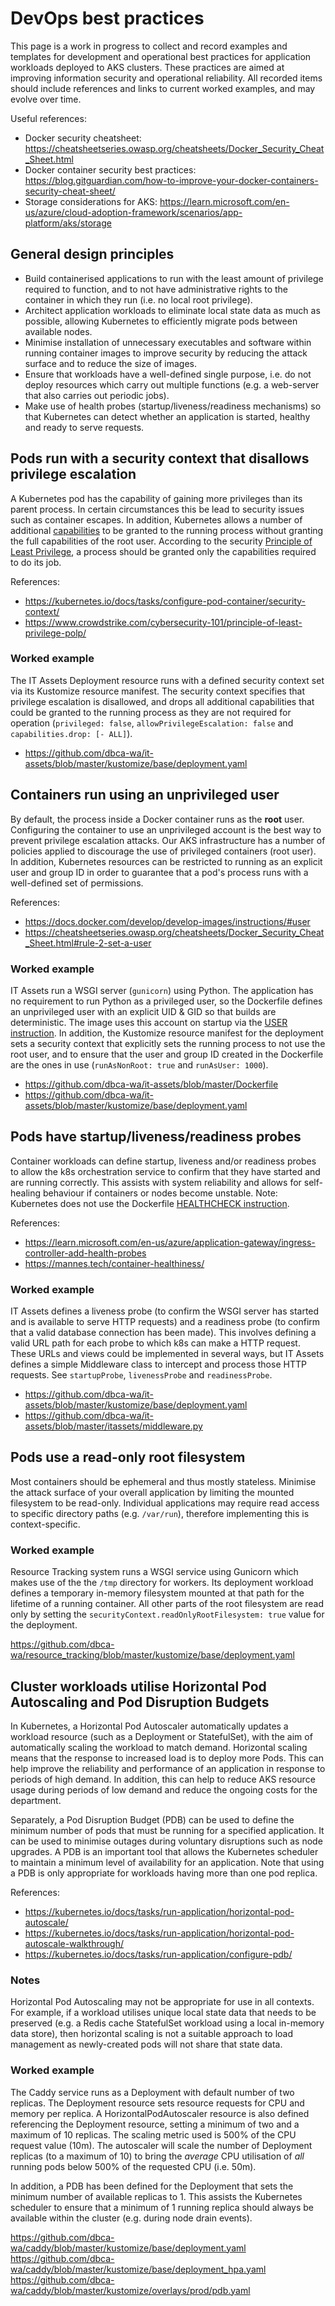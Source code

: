 # DevOps best practices

This page is a work in progress to collect and record examples and templates for development and operational best practices for application workloads deployed to AKS clusters. These practices are aimed at improving information security and operational reliability. All recorded items should include references and links to current worked examples, and may evolve over time.

Useful references:

- Docker security cheatsheet: <https://cheatsheetseries.owasp.org/cheatsheets/Docker_Security_Cheat_Sheet.html>
- Docker container security best practices: <https://blog.gitguardian.com/how-to-improve-your-docker-containers-security-cheat-sheet/>
- Storage considerations for AKS: <https://learn.microsoft.com/en-us/azure/cloud-adoption-framework/scenarios/app-platform/aks/storage>

## General design principles

- Build containerised applications to run with the least amount of privilege required to function, and to not have administrative rights to the container in which they run (i.e. no local root privilege).
- Architect application workloads to eliminate local state data as much as possible, allowing Kubernetes to efficiently migrate pods between available nodes.
- Minimise installation of unnecessary executables and software within running container images to improve security by reducing the attack surface and to reduce the size of images.
- Ensure that workloads have a well-defined single purpose, i.e. do not deploy resources which carry out multiple functions (e.g. a web-server that also carries out periodic jobs).
- Make use of health probes (startup/liveness/readiness mechanisms) so that Kubernetes can detect whether an application is started, healthy and ready to serve requests.

## Pods run with a security context that disallows privilege escalation

A Kubernetes pod has the capability of gaining more privileges than its parent process. In certain circumstances this be lead to security issues such as container escapes. In addition, Kubernetes allows a number of additional [capabilities](https://man7.org/linux/man-pages/man7/capabilities.7.html) to be granted to the running process without granting the full capabilities of the root user. According to the security [Principle of Least Privilege](https://www.crowdstrike.com/cybersecurity-101/principle-of-least-privilege-polp/), a process should be granted only the capabilities required to do its job.

References:

- <https://kubernetes.io/docs/tasks/configure-pod-container/security-context/>
- <https://www.crowdstrike.com/cybersecurity-101/principle-of-least-privilege-polp/>

### Worked example

The IT Assets Deployment resource runs with a defined security context set via its Kustomize resource manifest. The security context specifies that privilege escalation is disallowed, and drops all additional capabilities that could be granted to the running process as they are not required for operation (`privileged: false`, `allowPrivilegeEscalation: false` and `capabilities.drop: [- ALL]`).

- <https://github.com/dbca-wa/it-assets/blob/master/kustomize/base/deployment.yaml>

## Containers run using an unprivileged user

By default, the process inside a Docker container runs as the **root** user. Configuring the container to use an unprivileged account is the best way to prevent privilege escalation attacks. Our AKS infrastructure has a number of policies applied to discourage the use of privileged containers (root user). In addition, Kubernetes resources can be restricted to running as an explicit user and group ID in order to guarantee that a pod's process runs with a well-defined set of permissions.

References:

- <https://docs.docker.com/develop/develop-images/instructions/#user>
- <https://cheatsheetseries.owasp.org/cheatsheets/Docker_Security_Cheat_Sheet.html#rule-2-set-a-user>

### Worked example

IT Assets run a WSGI server (`gunicorn`) using Python. The application has no requirement to run Python as a privileged user, so the Dockerfile defines an unprivileged user with an explicit UID & GID so that builds are deterministic. The image uses this account on startup via the [USER instruction](https://docs.docker.com/engine/reference/builder/#user). In addition, the Kustomize resource manifest for the deployment sets a security context that explicitly sets the running process to not use the root user, and to ensure that the user and group ID created in the Dockerfile are the ones in use (`runAsNonRoot: true` and `runAsUser: 1000`).

- <https://github.com/dbca-wa/it-assets/blob/master/Dockerfile>
- <https://github.com/dbca-wa/it-assets/blob/master/kustomize/base/deployment.yaml>

## Pods have startup/liveness/readiness probes

Container workloads can define startup, liveness and/or readiness probes to allow the k8s orchestration service to confirm that they have started and are running correctly. This assists with system reliability and allows for self-healing behaviour if containers or nodes become unstable. Note: Kubernetes does not use the Dockerfile [HEALTHCHECK instruction](https://docs.docker.com/reference/dockerfile/#healthcheck).

References:

- <https://learn.microsoft.com/en-us/azure/application-gateway/ingress-controller-add-health-probes>
- <https://mannes.tech/container-healthiness/>

### Worked example

IT Assets defines a liveness probe (to confirm the WSGI server has started and is available to serve HTTP requests) and a readiness probe (to confirm that a valid database connection has been made). This involves defining a valid URL path for each probe to which k8s can make a HTTP request. These URLs and views could be implemented in several ways, but IT Assets defines a simple Middleware class to intercept and process those HTTP requests. See `startupProbe`, `livenessProbe` and `readinessProbe`.

- <https://github.com/dbca-wa/it-assets/blob/master/kustomize/base/deployment.yaml>
- <https://github.com/dbca-wa/it-assets/blob/master/itassets/middleware.py>

## Pods use a read-only root filesystem

Most containers should be ephemeral and thus mostly stateless. Minimise the attack surface of your overall application by limiting the mounted filesystem to be read-only. Individual applications may require read access to specific directory paths (e.g. `/var/run`), therefore implementing this is context-specific.

### Worked example

Resource Tracking system runs a WSGI service using Gunicorn which makes use of the the `/tmp` directory for workers. Its deployment workload defines a temporary in-memory filesystem mounted at that path for the lifetime of a running container. All other parts of the root filesystem are read only by setting the `securityContext.readOnlyRootFilesystem: true` value for the deployment.

<https://github.com/dbca-wa/resource_tracking/blob/master/kustomize/base/deployment.yaml>

## Cluster workloads utilise Horizontal Pod Autoscaling and Pod Disruption Budgets

In Kubernetes, a Horizontal Pod Autoscaler automatically updates a workload resource (such as a Deployment or StatefulSet), with the aim of automatically scaling the workload to match demand. Horizontal scaling means that the response to increased load is to deploy more Pods. This can help improve the reliability and performance of an application in response to periods of high demand. In addition, this can help to reduce AKS resource usage during periods of low demand and reduce the ongoing costs for the department.

Separately, a Pod Disruption Budget (PDB) can be used to define the minimum number of pods that must be running for a specified application. It can be used to minimise outages during voluntary disruptions such as node upgrades. A PDB is an important tool that allows the Kubernetes scheduler to maintain a minimum level of availability for an application. Note that using a PDB is only appropriate for workloads having more than one pod replica.

References:

- <https://kubernetes.io/docs/tasks/run-application/horizontal-pod-autoscale/>
- <https://kubernetes.io/docs/tasks/run-application/horizontal-pod-autoscale-walkthrough/>
- <https://kubernetes.io/docs/tasks/run-application/configure-pdb/>

### Notes

Horizontal Pod Autoscaling may not be appropriate for use in all contexts. For example, if a workload utilises unique local state data that needs to be preserved (e.g. a Redis cache StatefulSet workload using a local in-memory data store), then horizontal scaling is not a suitable approach to load management as newly-created pods will not share that state data.

### Worked example

The Caddy service runs as a Deployment with default number of two replicas. The Deployment resource sets resource requests for CPU and memory per replica. A HorizontalPodAutoscaler resource is also defined referencing the Deployment resource, setting a minimum of two and a maximum of 10 replicas. The scaling metric used is 500% of the CPU request value (10m). The autoscaler will scale the number of Deployment replicas (to a maximum of 10) to bring the _average_ CPU utilisation of _all_ running pods below 500% of the requested CPU (i.e. 50m).

In addition, a PDB has been defined for the Deployment that sets the minimum number of available replicas to 1. This assists the Kubernetes scheduler to ensure that a minimum of 1 running replica should always be available within the cluster (e.g. during node drain events).

<https://github.com/dbca-wa/caddy/blob/master/kustomize/base/deployment.yaml>
<https://github.com/dbca-wa/caddy/blob/master/kustomize/base/deployment_hpa.yaml>
<https://github.com/dbca-wa/caddy/blob/master/kustomize/overlays/prod/pdb.yaml>
